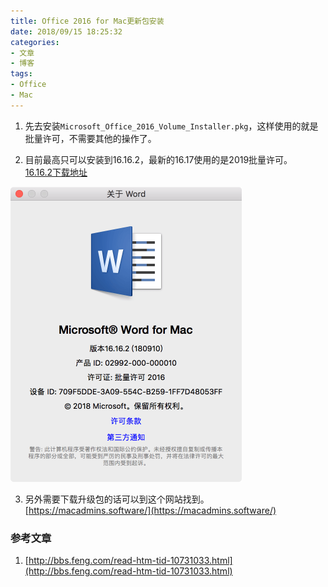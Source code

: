 ```yaml
---
title: Office 2016 for Mac更新包安装
date: 2018/09/15 18:25:32
categories: 
- 文章
- 博客
tags: 
- Office
- Mac
---
```


1. 先去安装`Microsoft_Office_2016_Volume_Installer.pkg`，这样使用的就是批量许可，不需要其他的操作了。  

2. 目前最高只可以安装到16.16.2，最新的16.17使用的是2019批量许可。  
[16.16.2下载地址](https://officecdn.microsoft.com/pr/C1297A47-86C4-4C1F-97FA-950631F94777/OfficeMac/Microsoft_Office_16.16.18091001_Installer.pkg)
<img src="https://raw.githubusercontent.com/streamelody/jekyll_resource/master/assets/blogImg/2023/01/27/12/office_for_mac_update.png" width="370"  />
<!--more-->

3. 另外需要下载升级包的话可以到这个网站找到。  
[https://macadmins.software/](https://macadmins.software/)


### 参考文章
1. [http://bbs.feng.com/read-htm-tid-10731033.html](http://bbs.feng.com/read-htm-tid-10731033.html)